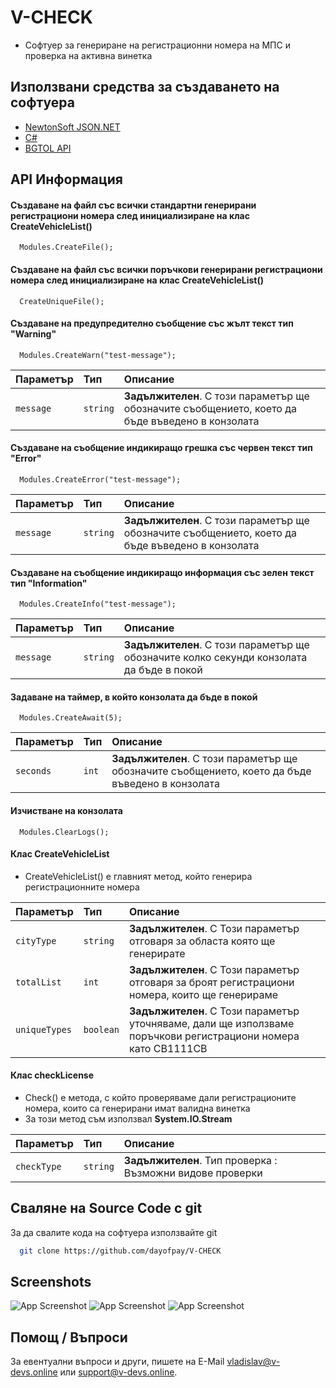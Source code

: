 
# V-CHECK

* Софтуер за генериране на регистрационни номера на МПС и проверка на активна винетка


## Използвани средства за създаването на софтуера

 - [NewtonSoft JSON.NET](https://www.newtonsoft.com/json)
 - [C#](https://learn.microsoft.com/en-us/dotnet/csharp/)
 - [BGTOL API](https://check.bgtoll.bg/#/)


## API Информация
#### Създаване на файл със всички стандартни генерирани регистрациони номера след инициализиране на клас CreateVehicleList()

```http
  Modules.CreateFile();

```


#### Създаване на файл със всички поръчкови генерирани регистрациони номера след инициализиране на клас CreateVehicleList()

```http
  CreateUniqueFile();
```
#### Създаване на предупредително съобщение със жълт текст тип "Warning"

```http
  Modules.CreateWarn("test-message");
```
| Параметър | Тип     | Описание                       |
| :-------- | :------- | :-------------------------------- |
| `message`      | `string` | **Задължителен**. С този параметър ще обозначите съобщението, което да бъде въведено в конзолата |


#### Създаване на съобщение индикиращо грешка със червен текст тип "Error"

```http
  Modules.CreateError("test-message");
```
| Параметър | Тип     | Описание                       |
| :-------- | :------- | :-------------------------------- |
| `message`      | `string` | **Задължителен**. С този параметър ще обозначите съобщението, което да бъде въведено в конзолата |

#### Създаване на съобщение индикиращо информация със зелен текст тип "Information"

```http
  Modules.CreateInfo("test-message");
```
| Параметър | Тип     | Описание                       |
| :-------- | :------- | :-------------------------------- |
| `message`      | `string` | **Задължителен**. С този параметър ще обозначите колко секунди конзолата да бъде в покой |


#### Задаване на таймер, в който конзолата да бъде в покой

```http
  Modules.CreateAwait(5);
```
| Параметър | Тип     | Описание                       |
| :-------- | :------- | :-------------------------------- |
| `seconds`      | `int` | **Задължителен**. С този параметър ще обозначите съобщението, което да бъде въведено в конзолата |

#### Изчистване на конзолата

```http
  Modules.ClearLogs();
```



#### Клас CreateVehicleList
* CreateVehicleList() е главният метод, който генерира регистрационните номера


| Параметър | Тип     | Описание                       |
| :-------- | :------- | :-------------------------------- |
| `cityType`      | `string` | **Задължителен**. С Този параметър отговаря за областа която ще генерирате |
| `totalList`      | `int` | **Задължителен**. С Този параметър отговаря за броят регистрациони номера, които ще генерираме |
| `uniqueTypes`      | `boolean` | **Задължителен**. С Този параметър уточняваме, дали ще използваме поръчкови регистрациони номера като СВ1111СВ |

#### Клас checkLicense
* Check() е метода, с който проверяваме дали регистрационите номера, които са генерирани имат валидна винетка
* За този метод съм използвал **System.IO.Stream**


| Параметър | Тип     | Описание                       | 
| :-------- | :------- | :-------------------------------- | 
| `checkType`      | `string` | **Задължителен**. Тип проверка :  Възможни видове проверки  | standart | custom





## Сваляне на Source Code с git

За да свалите кода на софтуера използвайте git

```bash
  git clone https://github.com/dayofpay/V-CHECK
```


## Screenshots
![App Screenshot](https://media.discordapp.net/attachments/798641136716611614/1027731063398744084/unknown.png)
![App Screenshot](https://media.discordapp.net/attachments/798641136716611614/1027731222333497345/unknown.png)
![App Screenshot](https://media.discordapp.net/attachments/798641136716611614/1027731389401026611/unknown.png?width=1256&height=676)

## Помощ / Въпроси

За евентуални въпроси и други, пишете на E-Mail vladislav@v-devs.online или support@v-devs.online.


